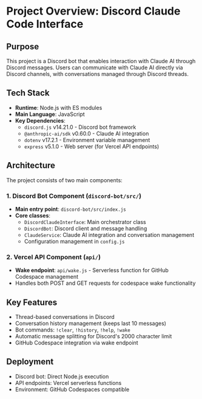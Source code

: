 # Project Overview: Discord Claude Code Interface

## Purpose
This project is a Discord bot that enables interaction with Claude AI through Discord messages. Users can communicate with Claude AI directly via Discord channels, with conversations managed through Discord threads.

## Tech Stack
- **Runtime**: Node.js with ES modules
- **Main Language**: JavaScript
- **Key Dependencies**:
  - `discord.js` v14.21.0 - Discord bot framework
  - `@anthropic-ai/sdk` v0.60.0 - Claude AI integration
  - `dotenv` v17.2.1 - Environment variable management
  - `express` v5.1.0 - Web server (for Vercel API endpoints)

## Architecture
The project consists of two main components:

### 1. Discord Bot Component (`discord-bot/src/`)
- **Main entry point**: `discord-bot/src/index.js`
- **Core classes**:
  - `DiscordClaudeInterface`: Main orchestrator class
  - `DiscordBot`: Discord client and message handling
  - `ClaudeService`: Claude AI integration and conversation management
  - Configuration management in `config.js`

### 2. Vercel API Component (`api/`)
- **Wake endpoint**: `api/wake.js` - Serverless function for GitHub Codespace management
- Handles both POST and GET requests for codespace wake functionality

## Key Features
- Thread-based conversations in Discord
- Conversation history management (keeps last 10 messages)
- Bot commands: `!clear`, `!history`, `!help`, `!wake`
- Automatic message splitting for Discord's 2000 character limit
- GitHub Codespace integration via wake endpoint

## Deployment
- Discord bot: Direct Node.js execution
- API endpoints: Vercel serverless functions
- Environment: GitHub Codespaces compatible